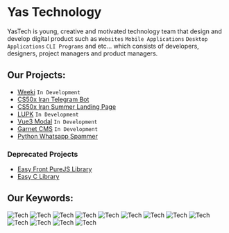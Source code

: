 # Yas Technology
YasTech is young, creative and motivated technology team that design and develop
digital product such as `Websites` `Mobile Applications` `Desktop Applications`
`CLI Programs` and etc... which consists of developers, designers, project managers
and product managers.

## Our Projects:

- [Weeki](https://weeki.de) `In Development`
- [CS50x Iran Telegram Bot](https://github.com/YasTechOrg/cs50_bot)
- [CS50x Iran Summer Landing Page](https://cs50x.ir/summer)
- [LUPK](https://github.com/YasTechOrg/LetsUsePowerfulKotlin) `In Development`
- [Vue3 Modal](https://github.com/YasTechOrg/vue3_modal) `In Development`
- [Garnet CMS](https://github.com/YasTechOrg/garnet_cms) `In Development`
- [Python Whatsapp Spammer](https://github.com/YasTechOrg/WhatsAppWebSpammerPython)

### Deprecated Projects
- [Easy Front PureJS Library](https://github.com/YasTechOrg/EasyFront-Purejs)
- [Easy C Library](https://github.com/YasTechOrg/EasyFront-Purejs)

## Our Keywords:
![Tech](https://img.shields.io/badge/Spring%20Boot-green)
![Tech](https://img.shields.io/badge/Vue.js%203,%20Vue%20CLI%204,Vite%20CLI-aqua)
![Tech](https://img.shields.io/badge/MongoDB-green)
![Tech](https://img.shields.io/badge/Reactive%20Streams-purple)
![Tech](https://img.shields.io/badge/Spring%20Security-red)
![Tech](https://img.shields.io/badge/Pug-brown)
![Tech](https://img.shields.io/badge/Sass-pink)
![Tech](https://img.shields.io/badge/Typescript-blue)
![Tech](https://img.shields.io/badge/c,%20c++-orange)
![Tech](https://img.shields.io/badge/Figma-gray)
![Tech](https://img.shields.io/badge/creative-green)
![Tech](https://img.shields.io/badge/future-blue)
![Tech](https://img.shields.io/badge/motivated-pink)
